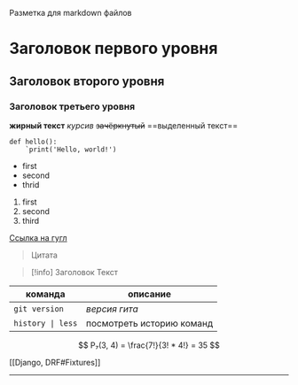 Разметка для markdown файлов
# Заголовок первого уровня
## Заголовок второго уровня
### Заголовок третьего уровня
**жирный текст**
*курсив*
~~зачёркнутый~~
==выделенный текст==
```
def hello():
    `print('Hello, world!')
```
- first
- second
- thrid

1. first
2. second
3. third

[Ссылка на гугл](https://google.com)

>Цитата

>[!info] Заголовок
>Текст

|  команда                 |  описание  |
|--------------------------|-----------|
|`git version`|*версия гита*         
|<code>history \| less</code>|посмотреть историю команд

$$                         
P₇(3, 4) = \frac{7!}{3! *  4!} = 35
$$

[[Django, DRF#Fixtures]]

---
